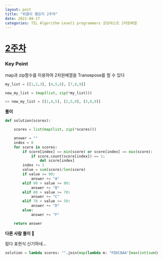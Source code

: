 ```yaml
---
layout: post
title: "위클리 챌린지 2주차"
date: 2021-08-17
categories: TIL Algorithm Level1 programmers 코딩테스트 2차원배열
---
```


# [2주차](https://programmers.co.kr/learn/courses/30/lessons/83201)

### Key Point

map과 zip함수를 이용하여 2차원배열을 Transepose를 할 수 있다

```python
my_list = [[1,2,3], [4,5,6], [7,8,9]]

new_my_list = (map(list, zip(*my_list)))

>> new_my_list = [[1,4,5], [2,5,8], [3,6,9]]
```

**풀이**

```python
def solution(scores):

    scores = list(map(list, zip(*scores)))

    answer = ""
    index = 0
    for score in scores:
        if score[index] == min(score) or score[index] == max(score):
            if score.count(score[index]) == 1:
                del score[index]
        index += 1
        value = sum(score)/len(score)
        if value >= 90:
            answer += "A"
        elif 90 > value >= 80:
            answer += "B"
        elif 80 > value >= 70:
            answer += "C"
        elif 70 > value >= 50:
            answer += "D"
        else:
            answer += "F"

    return answer
```

**다른 사람 풀이 👀**

람다 표현식 신기하네...

```python
solution = lambda scores: "".join(map(lambda m: "FDDCBAA"[max(int(sum(m) / len(m) / 10) - 4, 0)], map(lambda m: (m[0], *m[1]) if min(m[1]) <= m[0] <= max(m[1]) else m[1], ((s[i], s[:i] + s[i+1:]) for i, s in enumerate(zip(*scores))))))
```
